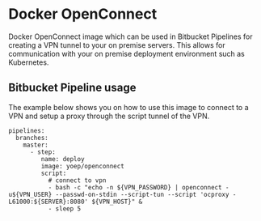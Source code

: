 # Docker OpenConnect

Docker OpenConnect image which can be used in Bitbucket Pipelines for creating a VPN tunnel to your on premise servers.
This allows for communication with your on premise deployment environment such as Kubernetes.

## Bitbucket Pipeline usage

The example below shows you on how to use this image to connect to a VPN and setup a proxy through the script tunnel of the VPN.

    pipelines:
      branches:
        master:
          - step:
             name: deploy
             image: yoep/openconnect
             script:
               # connect to vpn
               - bash -c "echo -n ${VPN_PASSWORD} | openconnect -u${VPN_USER} --passwd-on-stdin --script-tun --script 'ocproxy -L61000:${SERVER}:8080' ${VPN_HOST}" &
               - sleep 5
